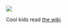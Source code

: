 ![](http://40.media.tumblr.com/5cb40f65d43e34984538c072301297ac/tumblr_nb79ezpxjU1s9vokgo1_1280.jpg)

Cool kids read [the wiki](https://github.com/jacquestardie/seattle/wiki).
